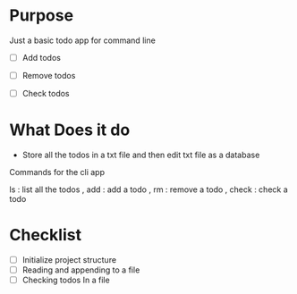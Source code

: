 # Purpose

Just a basic todo app for command line

- [ ] Add todos
- [ ] Remove todos
- [ ] Check todos


# What Does it do
- Store all the todos in a txt file and then edit txt file as a database

Commands for the cli app

ls : list all the todos , add : add a todo , rm : remove a todo , check : check a todo

# Checklist
- [ ] Initialize project structure
- [ ] Reading and appending to a file
- [ ] Checking todos In a file

